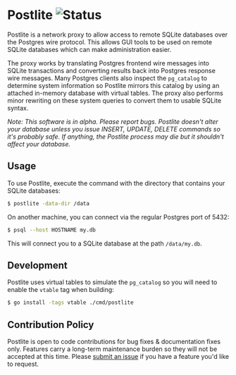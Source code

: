 Postlite ![Status](https://img.shields.io/badge/status-alpha-yellow)
========

Postlite is a network proxy to allow access to remote SQLite databases over the
Postgres wire protocol. This allows GUI tools to be used on remote SQLite
databases which can make administration easier.

The proxy works by translating Postgres frontend wire messages into SQLite
transactions and converting results back into Postgres response wire messages.
Many Postgres clients also inspect the `pg_catalog` to determine system
information so Postlite mirrors this catalog by using an attached in-memory
database with virtual tables. The proxy also performs minor rewriting on these
system queries to convert them to usable SQLite syntax.

_Note: This software is in alpha. Please report bugs. Postlite doesn't alter
your database unless you issue INSERT, UPDATE, DELETE commands so it's probably
safe. If anything, the Postlite process may die but it shouldn't affect your
database._


## Usage

To use Postlite, execute the command with the directory that contains your
SQLite databases:

```sh
$ postlite -data-dir /data
```

On another machine, you can connect via the regular Postgres port of 5432:

```sh
$ psql --host HOSTNAME my.db
```

This will connect you to a SQLite database at the path `/data/my.db`.


## Development

Postlite uses virtual tables to simulate the `pg_catalog` so you will need to
enable the `vtable` tag when building:

```sh
$ go install -tags vtable ./cmd/postlite
```


## Contribution Policy

Postlite is open to code contributions for bug fixes & documentation fixes only.
Features carry a long-term maintenance burden so they will not be accepted at
this time. Please [submit an issue][new-issue] if you have a feature you'd like
to request.

[new-issue]: https://github.com/benbjohnson/postlite/issues/new

